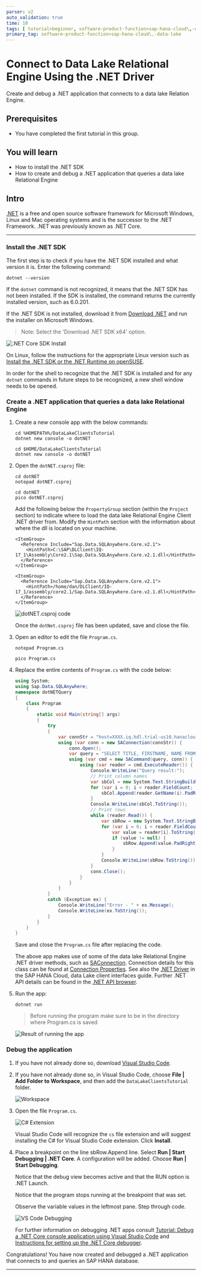 ```yaml
---
parser: v2
auto_validation: true
time: 10
tags: [ tutorial>beginner, software-product-function>sap-hana-cloud\,-data-lake, software-product>sap-hana-cloud]
primary_tag: software-product-function>sap-hana-cloud\,-data-lake
---
```


# Connect to Data Lake Relational Engine Using the .NET Driver
<!-- description --> Create and debug a .NET application that connects to a data lake Relation Engine.

## Prerequisites
 - You have completed the first tutorial in this group.

## You will learn
  - How to install the .NET SDK
  - How to create and debug a .NET application that queries a data lake Relational Engine

## Intro
[.NET](https://en.wikipedia.org/wiki/.NET_Core) is a free and open source software framework for Microsoft Windows, Linux and Mac operating systems and is the successor to the .NET Framework.  .NET was previously known as .NET Core.

---

### Install the .NET SDK


The first step is to check if you have the .NET SDK  installed and what version it is.  Enter the following command:

```Shell
dotnet --version  
```  
If the `dotnet` command is not recognized, it means that the .NET SDK has not been installed. If the SDK is installed, the command returns the currently installed version, such as 6.0.201.  

If the .NET SDK is not installed, download it from [Download .NET](https://dotnet.microsoft.com/download) and run the installer on Microsoft Windows.
> Note: Select the 'Download .NET SDK x64' option.

![.NET Core SDK Install](install.png)

On Linux, follow the instructions for the appropriate Linux version such as [Install the .NET SDK or the .NET Runtime on openSUSE](https://docs.microsoft.com/en-us/dotnet/core/install/linux-opensuse).

In order for the shell to recognize that the .NET SDK is installed and for any `dotnet` commands in future steps to be recognized, a new shell window needs to be opened.


### Create a .NET application that queries a data lake Relational Engine


1.  Create a new console app with the below commands:

    ```Shell (Microsoft Windows)
    cd %HOMEPATH%/DataLakeClientsTutorial
    dotnet new console -o dotNET
    ```  

    ```Shell (Linux)
    cd $HOME/DataLakeClientsTutorial
    dotnet new console -o dotNET
    ```

2.  Open the `dotNET.csproj` file:

    ```Shell (Microsoft Windows)
    cd dotNET
    notepad dotNET.csproj
    ```

    ```Shell (Linux)
    cd dotNET
    pico dotNET.csproj
    ```

    Add the following below the `PropertyGroup` section (within the `Project` section) to indicate where to load the data lake Relational Engine Client .NET driver from.  Modify the `HintPath` section with the information about where the dll is located on your machine.

    ```Shell (Microsoft Windows)
    <ItemGroup>
      <Reference Include="Sap.Data.SQLAnywhere.Core.v2.1">
        <HintPath>C:\SAP\DLClient\IQ-17_1\Assembly\Core2.1\Sap.Data.SQLAnywhere.Core.v2.1.dll</HintPath>
      </Reference>
    </ItemGroup>
    ```

    ```Shell (Linux)
    <ItemGroup>
      <Reference Include="Sap.Data.SQLAnywhere.Core.v2.1">
        <HintPath>/home/dan/DLClient/IQ-17_1/assembly/core2.1/Sap.Data.SQLAnywhere.Core.v2.1.dll</HintPath>
      </Reference>
    </ItemGroup>
    ```
    ![dotNET.csproj code](dotNET-csproj-code.png)

    Once the `dotNet.csproj` file has been updated, save and close the file.    

3.  Open an editor to edit the file `Program.cs`.
    ```Shell (Windows)
    notepad Program.cs
    ```

    ```Shell (Linux)
    pico Program.cs
    ```

4.  Replace the entire contents of `Program.cs` with the code below:  

    ```C#
    using System;
    using Sap.Data.SQLAnywhere;
    namespace dotNETQuery
    {
        class Program
        {
            static void Main(string[] args)
            {
                try
                {
                    var connStr = "host=XXXX.iq.hdl.trial-us10.hanacloud.ondemand.com:443;UID=USER1;PWD=Password1;ENC=TLS(tls_type=rsa;direct=yes)";
                    using (var conn = new SAConnection(connStr)) {
                        conn.Open();
                        var query = "SELECT TITLE, FIRSTNAME, NAME FROM HOTEL.CUSTOMER";
                        using (var cmd = new SACommand(query, conn)) {
                            using (var reader = cmd.ExecuteReader()) {
                                Console.WriteLine("Query result:");
                                // Print column names
                                var sbCol = new System.Text.StringBuilder();
                                for (var i = 0; i < reader.FieldCount; i++) {
                                    sbCol.Append(reader.GetName(i).PadRight(20));
                                }
                                Console.WriteLine(sbCol.ToString());
                                // Print rows
                                while (reader.Read()) {
                                    var sbRow = new System.Text.StringBuilder();
                                    for (var i = 0; i < reader.FieldCount; i++) {
                                        var value = reader[i].ToString();
                                        if (value != null) {
                                            sbRow.Append(value.PadRight(20));
                                        }
                                    }
                                    Console.WriteLine(sbRow.ToString());
                                }
                                conn.Close();
                            }
                        }
                    }
                }
                catch (Exception ex) {
                    Console.WriteLine("Error - " + ex.Message);
                    Console.WriteLine(ex.ToString());
                }
            }
        }
    }
    ```

    Save and close the `Program.cs` file after replacing the code.

    The above app makes use of some of the data lake Relational Engine .NET driver  methods, such as [SAConnection](https://help.sap.com/docs/SAP_HANA_DATA_LAKE/a894a54d84f21015b142ffe773888f8c/3c0ff5b76c5f10148352aa573b2bc242.html).  Connection details for this class can be found at [Connection Properties](https://help.sap.com/docs/SAP_HANA_DATA_LAKE/a894a54d84f21015b142ffe773888f8c/9da0c496b1cc4245bae5f9cadf98e5fc.html).  See also the [.NET Driver](https://help.sap.com/docs/SAP_HANA_DATA_LAKE/a895964984f210158925ce02750eb580/aa95e60108104aac808272f210f52e19.html) in the SAP HANA Cloud, data Lake client interfaces guide.  Further .NET API details can be found in the [.NET API browser](https://docs.microsoft.com/en-us/dotnet/api/?view=net-6.0).

5.  Run the app:

    ```Shell
    dotnet run
    ```
    >Before running the program make sure to be in the directory where Program.cs is saved

    ![Result of running the app](result.png)



### Debug the application


1. If you have not already done so, download [Visual Studio Code](https://code.visualstudio.com/Download).

2. If you have not already done so, in Visual Studio Code, choose **File | Add Folder to Workspace**, and then add the `DataLakeClientsTutorial` folder.

    ![Workspace](workspace.png)

3. Open the file `Program.cs`.

    ![C# Extension](extension.png)

    Visual Studio Code will recognize the `cs` file extension and will suggest installing the C# for Visual Studio Code extension.  Click **Install**.

4. Place a breakpoint on the line sbRow.Append line.  Select **Run | Start Debugging | .NET Core**.  A configuration will be added.  Choose **Run | Start Debugging**.

    Notice that the debug view becomes active and that the RUN option is .NET Launch.

    Notice that the program stops running at the breakpoint that was set.

    Observe the variable values in the leftmost pane.  Step through code.

    ![VS Code Debugging](debugging.png)  

    For further information on debugging .NET apps consult [Tutorial: Debug a .NET Core console application using Visual Studio Code](https://docs.microsoft.com/en-us/dotnet/core/tutorials/debugging-with-visual-studio-code) and [Instructions for setting up the .NET Core debugger](https://github.com/OmniSharp/omnisharp-vscode/blob/master/debugger.md).

Congratulations! You have now created and debugged a .NET application that connects to and queries an SAP HANA database.  




---
